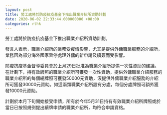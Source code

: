 ```yaml
---
layout: post
title: 勞工處將於防疫抗疫基金下推出職業介紹所資助計劃
date: 2020-06-02 22:33:44.000000000 +08:00
categories: rthk
---
```


勞工處將於防疫抗疫基金下推出職業介紹所資助計劃。
 
發言人表示，職業介紹所的業務受疫情影響，尤其是提供外傭職業服務的介紹所，業務因為部分海外國家暫停處理外傭的新申請及續簽而受影響。

防疫抗疫基金督導委員會於上月29日批准為職業介紹所提供一次性資助的建議。在計劃下，持有效牌照的職業介紹所可獲發一次性資助，提供外傭職業介紹服務的職業介紹所的每個總牌照可獲發50000元資助，沒提供外傭職業介紹服務的介紹所可獲發30000元資助。如這兩類職業介紹所設有分處，每個分處牌照可額外獲發10000元資助。
 
計劃於本月下旬開始接受申請，所有於今年5月31日持有有效職業介紹所牌照或於當日已按照規例提出續牌申請的職業介紹所，均符合申請資格。
